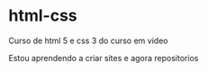 # html-css
 Curso de html 5 e css 3 do curso em video

Estou aprendendo a criar sites e agora repositorios